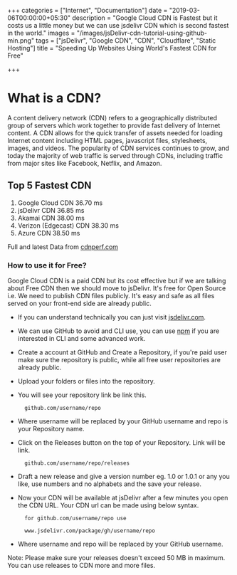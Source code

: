 +++
categories = ["Internet", "Documentation"]
date = "2019-03-06T00:00:00+05:30"
description = "Google Cloud CDN is Fastest but it costs us a little money but we can use jsdelivr CDN which is second fastest in the world."
images = "/images/jsDelivr-cdn-tutorial-using-github-min.png"
tags = ["jsDelivr", "Google CDN", "CDN", "Cloudflare", "Static Hosting"]
title = "Speeding Up Websites Using World's Fastest CDN for Free"

+++
# What is a CDN?

A content delivery network (CDN) refers to a geographically distributed group of servers which work together to provide fast delivery of Internet content. A CDN allows for the quick transfer of assets needed for loading Internet content including HTML pages, javascript files, stylesheets, images, and videos. The popularity of CDN services continues to grow, and today the majority of web traffic is served through CDNs, including traffic from major sites like Facebook, Netflix, and Amazon.

## Top 5 Fastest CDN

1. Google Cloud CDN 36.70 ms
2. jsDelivr CDN 36.85 ms
3. Akamai CDN 38.00 ms
4. Verizon (Edgecast) CDN 38.30 ms
5. Azure CDN 38.50 ms

Full and latest Data from [cdnperf.com](https://www.cdnperf.com/ "https://www.cdnperf.com/")

### How to use it for Free?

Google Cloud CDN is a paid CDN but its cost effective but if we are talking about Free CDN then we should move to jsDelivr. It's free for Open Source i.e. We need to publish CDN files publicly. It's easy and safe as all files served on your front-end side are already public.

* If you can understand technically you can just visit [jsdelivr.com](https://www.jsdelivr.com/ "https://www.jsdelivr.com/").
* We can use GitHub to avoid and CLI use, you can use [npm](https://www.npmjs.com/ "npm") if you are interested in CLI and some advanced work.
* Create a account at GitHub and Create a Repository, if you're paid user make sure the repository is public, while all free user repositories are already public.
* Upload your folders or files into the repository.
* You will see your repository link be link this.

        github.com/username/repo

* Where username will be replaced by your GitHub username and repo is your Repository name.
* Click on the Releases button on the top of your Repository. Link will be link.

        github.com/username/repo/releases

* Draft a new release and give a version number eg. 1.0 or 1.0.1 or any you like, use numbers and no alphabets and the save your release.
* Now your CDN will be available at jsDelivr after a few minutes you open the CDN URL. Your CDN url can be made using below syntax.

        for github.com/username/repo use

        www.jsdelivr.com/package/gh/username/repo

* Where username and repo will be replaced by your GitHub username.

Note: Please make sure your releases doesn't exceed 50 MB in maximum. You can use releases to CDN more and more files.
